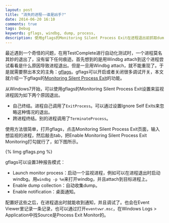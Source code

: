 ```yaml
---
layout: post
title: "消失的进程——谁是凶手?"
date: 2014-06-20 16:10
comments: true
tags: Debug
keywords: gflags, windbg, dump, process,
description: 使用gflags的Monitoring Silent Process Exit在进程退出前抓取dump，分析进程神秘消失的原因。
---
```

最近遇到一个奇怪的问题，在用TestComplete进行自动化测试时，一个进程莫名其妙的退出了，没有留下任何痕迹。首先想到的是用Windbg attach到这个进程尝试看看是什么原因导致进程退出。但是一旦用Windbg attach，就不能重现了。于是就需要祭出本文的主角：[gflags](http://msdn.microsoft.com/en-us/library/windows/hardware/ff549557%28v=vs.85%29.aspx)。gflags可以开启或者关闭很多调试开关，本文就介绍一下gflags的[Monitoring Silent Process Exit](http://msdn.microsoft.com/en-us/library/windows/hardware/jj602791%28v=vs.85%29.aspx)的功能。

从Windows7开始，可以使用gflags的Monitoring Silent Process Exit设置来监视进程因为如下两个原因退出。  
  - 自己终结。进程自己调用了`ExitProcess`。可以通过设置Ignore Self Exits来忽略这种情况的退出。  
  - 跨进程终结。别的进程调用了`TerminateProcess`。

使用方法很简单，打开gflags，点击Monitoring Silent Process Exit页面，输入想监视的进程，然后敲击tab，把Enable Monitoring Silent Process Exit Monitoring打勾就行了，如下图所示。

{% limg gflags.png %}

gflags可以设置3种报告模式：  
  - Launch monitor process：启动一个监视进程，例如可以在进程退出时启动windbg。用`windbg -p %e`来打开windbg，并且attach到目标进程上。    
  - Enable dump collection：自动收集dump。  
  - Enable notification：桌面通知。   

配置好这些之后，在进程退出时就能收到通知，并且调试了。也会在Event Viewer里记录一条记录，也可以通过打开`eventvwr.msc`，在Windows Logs > Application中找Source是Process Exit Monitor的。
